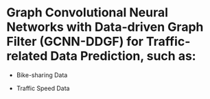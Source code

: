 # Graph Convolutional Neural Networks with Data-driven Graph Filter (GCNN-DDGF) for Traffic-related Data Prediction, such as:

* Bike-sharing Data

* Traffic Speed Data
